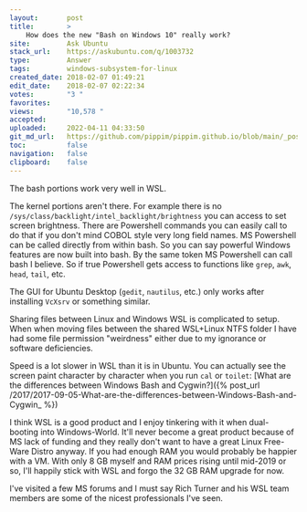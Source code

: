 ```yaml
---
layout:       post
title:        >
    How does the new "Bash on Windows 10" really work?
site:         Ask Ubuntu
stack_url:    https://askubuntu.com/q/1003732
type:         Answer
tags:         windows-subsystem-for-linux
created_date: 2018-02-07 01:49:21
edit_date:    2018-02-07 02:22:34
votes:        "3 "
favorites:    
views:        "10,578 "
accepted:     
uploaded:     2022-04-11 04:33:50
git_md_url:   https://github.com/pippim/pippim.github.io/blob/main/_posts/2018/2018-02-07-How-does-the-new-_Bash-on-Windows-10_-really-work_.md
toc:          false
navigation:   false
clipboard:    false
---
```


The bash portions work very well in WSL. 

The kernel portions aren't there. For example there is no `/sys/class/backlight/intel_backlight/brightness` you can access to set screen brightness. There are Powershell commands you can easily call to do that if you don't mind COBOL style very long field names. MS Powershell can be called directly from within bash. So you can say powerful Windows features are now built into bash. By the same token MS Powershell can call bash I believe. So if true Powershell gets access to functions like `grep`, `awk`, `head`, `tail`, etc.

The GUI for Ubuntu Desktop (`gedit`, `nautilus`, etc.) only works after installing `VcXsrv` or something similar.

Sharing files between Linux and Windows WSL is complicated to setup. When when moving files between the shared WSL+Linux NTFS folder I have had some file permission "weirdness" either due to my ignorance or software deficiencies.

Speed is a lot slower in WSL than it is in Ubuntu. You can actually see the screen paint character by character when you run `cal` or `toilet`: [What are the differences between Windows Bash and Cygwin?]({% post_url /2017/2017-09-05-What-are-the-differences-between-Windows-Bash-and-Cygwin_ %})

I think WSL is a good product and I enjoy tinkering with it when dual-booting into Windows-World. It'll never become a great product because of MS lack of funding and they really don't want to have a great Linux Free-Ware Distro anyway. If you had enough RAM you would probably be happier with a VM. With only 8 GB myself and RAM prices rising until mid-2019 or so, I'll happily stick with WSL and forgo the 32 GB RAM upgrade for now.

I've visited a few MS forums and I must say Rich Turner and his WSL team members are some of the nicest professionals I've seen.
